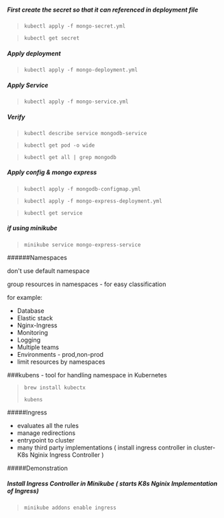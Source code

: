 
##### First create the secret so that it can referenced in deployment file

> ``kubectl apply -f mongo-secret.yml``

> ``kubectl get secret ``

 ##### Apply deployment
> ``kubectl apply -f mongo-deployment.yml``

##### Apply Service 
>``kubectl apply -f mongo-service.yml``

   
##### Verify
>``kubectl describe service mongodb-service``
   
>``kubectl get pod -o wide``

>``kubectl get all | grep mongodb``
>
>

##### Apply config & mongo express
>``kubectl apply -f mongodb-configmap.yml  ``

>``kubectl apply -f mongo-express-deployment.yml ``

> ``kubectl get service``

##### if using minikube
 >``minikube service mongo-express-service``    
>
>
>
>
>
######Namespaces

don't use default namespace

group resources in namespaces - for easy classification

for example:

- Database
- Elastic stack
- Nginx-Ingress
- Monitoring 
- Logging
- Multiple teams
- Environments - prod,non-prod
- limit resources by namespaces




###kubens - tool for handling namespace in Kubernetes 

>``brew install kubectx``
>
> ``kubens``
>
>

#####Ingress
- evaluates all the rules
- manage redirections
- entrypoint to cluster
- many third party implementations ( install ingress controller in cluster- K8s Nginix Ingress Controller )


#####Demonstration
##### Install Ingress Controller in Minikube ( starts K8s Nginix Implementation of Ingress)
 
>``minikube addons enable ingress`` 